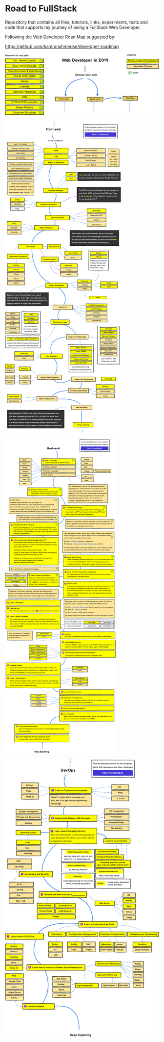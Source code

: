 # Road to FullStack
 Repository that contains all files, tutorials, links, experiments, tests and code that supports my journey of being a FullStack Web Developer.

Following the Web Developer Road Map suggested by:

https://github.com/kamranahmedse/developer-roadmap

![alt text](https://raw.githubusercontent.com/guidias1212/road_to_fullstack/master/images/intro.png)

![alt text](https://raw.githubusercontent.com/guidias1212/road_to_fullstack/master/images/frontend.png)

![alt text](https://raw.githubusercontent.com/guidias1212/road_to_fullstack/master/images/backend.png)

![alt text](https://raw.githubusercontent.com/guidias1212/road_to_fullstack/master/images/devops.png)